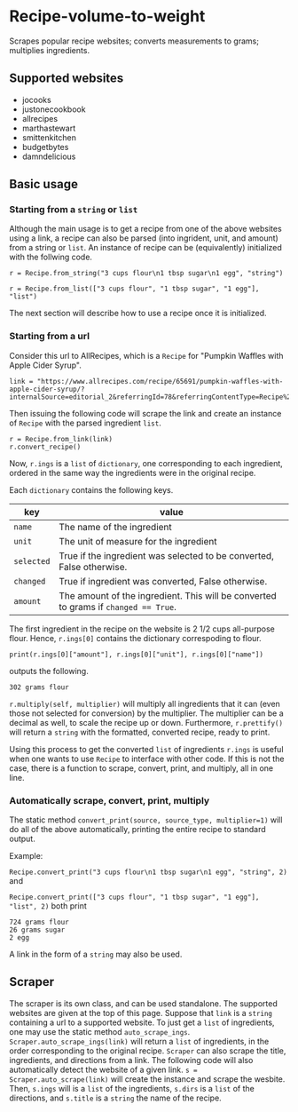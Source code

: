 # Recipe-volume-to-weight
Scrapes popular recipe websites; converts measurements to grams; multiplies ingredients.

## Supported websites
* jocooks
* justonecookbook
* allrecipes
* marthastewart
* smittenkitchen
* budgetbytes
* damndelicious

## Basic usage

### Starting from a ```string``` or ```list```
Although the main usage is to get a recipe from one of the above websites using a link, a recipe can also be parsed (into ingrident, unit, and amount) from a string or ```list```.
An instance of recipe can be (equivalently) initialized with the follwing code.

```r = Recipe.from_string("3 cups flour\n1 tbsp sugar\n1 egg", "string")```

```r = Recipe.from_list(["3 cups flour", "1 tbsp sugar", "1 egg"], "list")```

The next section will describe how to use a recipe once it is initialized.

### Starting from a url
Consider this url to AllRecipes, which is a ```Recipe``` for "Pumpkin Waffles with Apple Cider Syrup". 
```
link = "https://www.allrecipes.com/recipe/65691/pumpkin-waffles-with-apple-cider-syrup/?internalSource=editorial_2&referringId=78&referringContentType=Recipe%20Hub"
```
Then issuing the following code will scrape the link and create an instance of ```Recipe``` with the parsed ingredient ```list```.
```
r = Recipe.from_link(link)
r.convert_recipe()
```
Now, ```r.ings``` is a ```list``` of ```dictionary```, one corresponding to each ingredient, ordered in the same way the ingredients were in the original recipe. 

Each ```dictionary``` contains the following keys.

key | value
------------- | -------------
```name```| The name of the ingredient
```unit```| The unit of measure for the ingredient
```selected```| True if the ingredient was selected to be converted, False otherwise.
```changed```| True if ingredient was converted, False otherwise.
```amount```| The amount of the ingredient. This will be converted to grams if ```changed == True```.

The first ingredient in the recipe on the website is  2 1/2 cups all-purpose flour. Hence, ```r.ings[0]``` contains the dictionary correspoding to flour.
```
print(r.ings[0]["amount"], r.ings[0]["unit"], r.ings[0]["name"])
```
outputs the following.
```
302 grams flour
```
```r.multiply(self, multiplier)``` will multiply all ingredients that it can (even those not selected for conversion) by the multiplier. The multiplier can be a decimal as well, to scale the recipe up or down. Furthermore, ```r.prettify()``` will return a ```string``` with the formatted, converted recipe, ready to print.

Using this process to get the converted ```list``` of ingredients ```r.ings``` is useful when one wants to use ```Recipe``` to interface with other code. If this is not the case, there is a function to scrape, convert, print, and multiply, all in one line.

### Automatically scrape, convert, print, multiply
The static method ```convert_print(source, source_type, multiplier=1)``` will do all of the above automatically, printing the entire recipe to standard output.

Example:

```Recipe.convert_print("3 cups flour\n1 tbsp sugar\n1 egg", "string", 2)``` and

```Recipe.convert_print(["3 cups flour", "1 tbsp sugar", "1 egg"], "list", 2)``` both print

```
724 grams flour
26 grams sugar
2 egg
```
A link in the form of a ```string``` may also be used.

## Scraper
The scraper is its own class, and can be used standalone. The supported websites are given at the top of this page. Suppose that ```link``` is a ```string``` containing a url to a supported website. To just get a ```list``` of ingredients, one may use the static method ```auto_scrape_ings```. ```Scraper.auto_scrape_ings(link)``` will return a ```list``` of ingredients, in the order corresponding to the original recipe. ```Scraper``` can also scrape the title, ingredients, and directions from a link. The following code will also automatically detect the website of a given link.
```s = Scraper.auto_scrape(link)```
will create the instance and scrape the wesbite. Then, ```s.ings``` will is a ```list``` of the ingredients, ```s.dirs``` is a ```list``` of the directions, and ```s.title``` is a ```string``` the name of the recipe.

